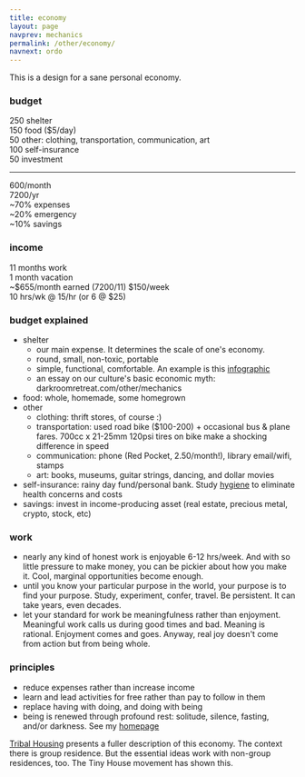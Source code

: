 ```yaml
---
title: economy
layout: page
navprev: mechanics
permalink: /other/economy/
navnext: ordo
---
```


This is a design for a sane personal economy.

### budget

250 shelter  
150 food ($5/day)  
 50 other: clothing, transportation, communication, art  
100 self-insurance  
 50 investment  
___  
600/month  
7200/yr  
~70% expenses  
~20% emergency  
~10% savings

### income


11 months work  
1 month vacation  
~$655/month earned (7200/11)
$150/week  
10 hrs/wk @ 15/hr (or 6 @ $25)  

### budget explained

- shelter
	- our main expense. It determines the scale of one's economy. 
	- round, small, non-toxic, portable
	- simple, functional, comfortable. An example is this [infographic](/img/plan/image/conic.png)
	- an essay on our culture's basic economic myth: darkroomretreat.com/other/mechanics
- food: whole, homemade, some homegrown
- other
	- clothing: thrift stores, of course  :)
	- transportation: used road bike ($100-200) + occasional bus & plane fares. 700cc x 21-25mm 120psi tires on bike make a shocking difference in speed
	- communication: phone (Red Pocket, 2.50/month!), library email/wifi, stamps
	- art: books, museums, guitar strings, dancing, and dollar movies
- self-insurance: rainy day fund/personal bank. Study [hygiene](/hygiene) to eliminate health concerns and costs
- savings: invest in income-producing asset (real estate, precious metal, crypto, stock, etc)

### work

- nearly any kind of honest work is enjoyable 6-12 hrs/week. And with so little pressure to make money, you can be pickier about how you make it. Cool, marginal opportunities become enough.
- until you know your particular purpose in the world, your purpose is to find your purpose. Study, experiment, confer, travel. Be persistent. It can take years, even decades. 
- let your standard for work be meaningfulness rather than enjoyment. Meaningful work calls us during good times and bad. Meaning is rational. Enjoyment comes and goes. Anyway, real joy doesn't come from action but from being whole.

### principles

- reduce expenses rather than increase income
- learn and lead activities for free rather than pay to follow in them
- replace having with doing, and doing with being
- being is renewed through profound rest: solitude, silence, fasting, and/or darkness. See my [homepage](/)

[Tribal Housing](/other/tribal-housing) presents a fuller description of this economy. The context there is group residence. But the essential ideas work with non-group residences, too. The Tiny House movement has shown this.

